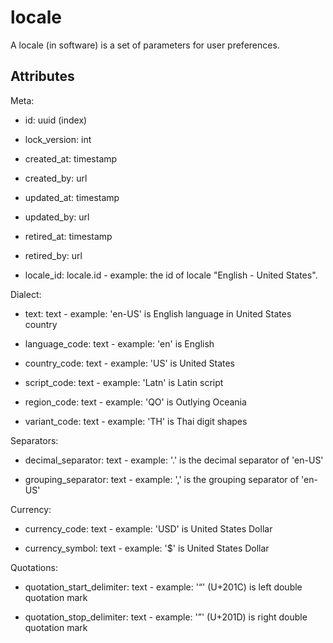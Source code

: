 # locale


A locale (in software) is a set of parameters for user preferences.


## Attributes

Meta:

  * id: uuid (index)

  * lock_version: int

  * created_at: timestamp

  * created_by: url

  * updated_at: timestamp

  * updated_by: url

  * retired_at: timestamp

  * retired_by: url

  * locale_id: locale.id - example: the id of locale "English - United States".

Dialect:

  * text: text - example: 'en-US' is English language in United States country

  * language_code: text - example: 'en' is English

  * country_code: text - example: 'US' is United States

  * script_code: text - example: 'Latn' is Latin script

  * region_code: text - example: 'QO' is Outlying Oceania

  * variant_code: text - example: 'TH' is Thai digit shapes

Separators:

  * decimal_separator: text - example: '.' is the decimal separator of 'en-US'

  * grouping_separator: text - example: ',' is the grouping separator of 'en-US'

Currency:

  * currency_code: text - example: 'USD' is United States Dollar

  * currency_symbol: text - example: '$' is United States Dollar

Quotations:

  * quotation_start_delimiter: text - example: '“' (U+201C) is left double quotation mark

  * quotation_stop_delimiter: text - example: '”' (U+201D) is right double quotation mark

